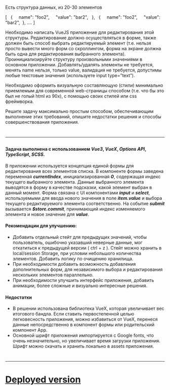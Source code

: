 Есть структура данных, из 20-30 элементов

[&#10;
&nbsp;&nbsp;{&#10;
&nbsp;&nbsp;&nbsp;&nbsp;name": "foo2",&#10;
&nbsp;&nbsp;&nbsp;&nbsp;"value": "bar2",&#10;
&nbsp;&nbsp;},&#10;
&nbsp;&nbsp;{&#10;
&nbsp;&nbsp;&nbsp;&nbsp;name": "foo2",&#10;
&nbsp;&nbsp;&nbsp;&nbsp;"value": "bar2",&#10;
&nbsp;},&#10;
....&#10;
]&#10;

Необходимо написать VueJS приложение для редактирования этой структуры. Редактирование должно осуществляться в форме, также должен быть способ выбрать редактируемый элемент (т.е. нельзя просто вывести много форм со скроллингом, форма на экране должна быть одна для редактирования выбранного элемента). Проинициализируйте структуру произвольными значениями в основном приложении. Добавлять/удалять элементы не требуется, менять name нельзя, только value, валидация не требуется, допустимы любые текстовые значения (используете input type=”text”).

Необходимо оформить визуальную составляющую (стили) минимально приемлемым для современной web-страницы способом (т.е. что бы это был не голый html из 90х), с помощью своих стилей или css фреймворка.

Решите задачу максимально простым способом, обеспечивающим выполнение этих требований, опишите недостатки решения и способы совершенствования приложения.

# <hr>

#### Задача выполнена с использованием <strong><i>Vue3</i></strong>, <strong><i>VueX</i></strong>, <strong><i>Options API</i></strong>, <strong><i>TypeScript</i></strong>, <strong><i>SCSS</i></strong>.

В приложении используется концепция единой формы для редактирования всех элементов списка. В компоненте формы заведена переменная <strong><i>currentIndex</i></strong>, инициализированная <strong><i>0</i></strong>, содержащая индекс текущего выбранного элемента. Данные выбранного элемента выводятся в форму в качестве подсказки, какой элемент выбран в данный момент. Форма связана с UI компонентами <strong><i>input</i></strong> и <strong><i>select</i></strong>, используемыми для ввода нового значения в поле <strong><i>item.value</i></strong> и выбора текущего редактируемого элемента соответственно.
На событие <strong><i>submit</i></strong> вызывается <strong><i>$store.commit</i></strong>, принимающий индекс изменяемого элемента и новое значение для <strong><i>value</i></strong>.

#### Рекомендации для улучшению:

- Добавить отдельный стейт для предыдущих значений, чтобы пользователь, ошибочно указавший неверные данные, мог откатиться к предыдущей версии ( ctrl + z ). Стейт можно хранить в local/session Storage, при условии небольшого количества элементов. Добавить логику по очищению хранилища.
- При необходимости добавить возможность добавления дополнительных форм, для независимого выбора и редактирования нескольких элементов параллельно.
- При необходимости улучшить интерфейс приложения, добавить анимации, более сложные и визуально интересные решения.

#### Недостатки

- В решении использована библиотека VueX, которая увеличивает вес итогового бандла. Если ставить первостепенной целью легковесность приложения, можно избавиться от VueX, перенеся данные непосредственно в компонент формы или родительский компонент App.
- Основной шрифт приложения импортируется с Google fonts, что очень незначительно, но увеличивает время загрузки приложения. Шрифт можно скачать и хранить локально в assets приложения.

# <hr>

# [Deployed version](https://editing-form.onrender.com)

